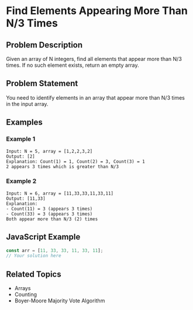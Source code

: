 # Find Elements Appearing More Than N/3 Times

## Problem Description
Given an array of N integers, find all elements that appear more than N/3 times. If no such element exists, return an empty array.

## Problem Statement
You need to identify elements in an array that appear more than N/3 times in the input array.

## Examples

### Example 1
```
Input: N = 5, array = [1,2,2,3,2]
Output: [2]
Explanation: Count(1) = 1, Count(2) = 3, Count(3) = 1
2 appears 3 times which is greater than N/3
```

### Example 2
```
Input: N = 6, array = [11,33,33,11,33,11]
Output: [11,33]
Explanation:
- Count(11) = 3 (appears 3 times)
- Count(33) = 3 (appears 3 times)
Both appear more than N/3 (2) times
```

## JavaScript Example
```javascript
const arr = [11, 33, 33, 11, 33, 11];
// Your solution here
```

## Related Topics
- Arrays
- Counting
- Boyer-Moore Majority Vote Algorithm